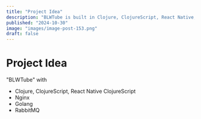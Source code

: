 ```yaml
---
title: "Project Idea"
description: "BLWTube is built in Clojure, ClojureScript, React Native, Nginx, Golang and RabbitMQ."
published: "2024-10-30"
image: "images/image-post-153.png"
draft: false
---
```


# Project Idea

"BLWTube" with
- Clojure, ClojureScript, React Native ClojureScript
- Nginx
- Golang
- RabbitMQ
